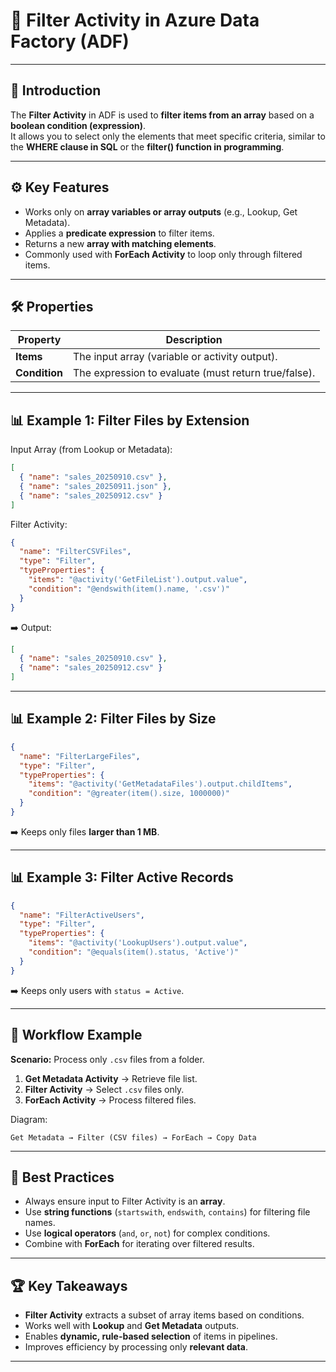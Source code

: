 # 📝 Filter Activity in Azure Data Factory (ADF)

---

## 📌 Introduction
The **Filter Activity** in ADF is used to **filter items from an array** based on a **boolean condition (expression)**.  
It allows you to select only the elements that meet specific criteria, similar to the **WHERE clause in SQL** or the **filter() function in programming**.

---

## ⚙️ Key Features
- Works only on **array variables or array outputs** (e.g., Lookup, Get Metadata).  
- Applies a **predicate expression** to filter items.  
- Returns a new **array with matching elements**.  
- Commonly used with **ForEach Activity** to loop only through filtered items.  

---

## 🛠️ Properties

| Property   | Description |
|------------|-------------|
| **Items**  | The input array (variable or activity output). |
| **Condition** | The expression to evaluate (must return true/false). |

---

## 📊 Example 1: Filter Files by Extension
Input Array (from Lookup or Metadata):
```json
[
  { "name": "sales_20250910.csv" },
  { "name": "sales_20250911.json" },
  { "name": "sales_20250912.csv" }
]
````

Filter Activity:

```json
{
  "name": "FilterCSVFiles",
  "type": "Filter",
  "typeProperties": {
    "items": "@activity('GetFileList').output.value",
    "condition": "@endswith(item().name, '.csv')"
  }
}
```

➡️ Output:

```json
[
  { "name": "sales_20250910.csv" },
  { "name": "sales_20250912.csv" }
]
```

---

## 📊 Example 2: Filter Files by Size

```json
{
  "name": "FilterLargeFiles",
  "type": "Filter",
  "typeProperties": {
    "items": "@activity('GetMetadataFiles').output.childItems",
    "condition": "@greater(item().size, 1000000)"
  }
}
```

➡️ Keeps only files **larger than 1 MB**.

---

## 📊 Example 3: Filter Active Records

```json
{
  "name": "FilterActiveUsers",
  "type": "Filter",
  "typeProperties": {
    "items": "@activity('LookupUsers').output.value",
    "condition": "@equals(item().status, 'Active')"
  }
}
```

➡️ Keeps only users with `status = Active`.

---

## 🚀 Workflow Example

**Scenario:** Process only `.csv` files from a folder.

1. **Get Metadata Activity** → Retrieve file list.
2. **Filter Activity** → Select `.csv` files only.
3. **ForEach Activity** → Process filtered files.

Diagram:

```
Get Metadata → Filter (CSV files) → ForEach → Copy Data
```

---

## 🎯 Best Practices

* Always ensure input to Filter Activity is an **array**.
* Use **string functions** (`startswith`, `endswith`, `contains`) for filtering file names.
* Use **logical operators** (`and`, `or`, `not`) for complex conditions.
* Combine with **ForEach** for iterating over filtered results.

---

## 🏆 Key Takeaways

* **Filter Activity** extracts a subset of array items based on conditions.
* Works well with **Lookup** and **Get Metadata** outputs.
* Enables **dynamic, rule-based selection** of items in pipelines.
* Improves efficiency by processing only **relevant data**.

---
